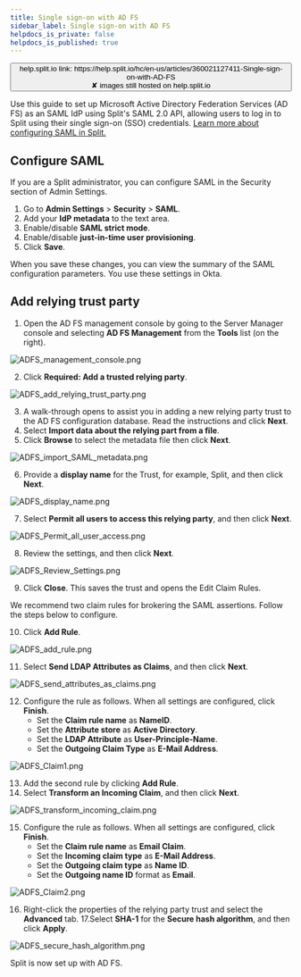 ```yaml
---
title: Single sign-on with AD FS
sidebar_label: Single sign-on with AD FS
helpdocs_is_private: false
helpdocs_is_published: true
---
```


<p>
  <button style={{borderRadius:'8px', border:'1px', fontFamily:'Courier New', fontWeight:'800', textAlign:'left'}}> help.split.io link: https://help.split.io/hc/en-us/articles/360021127411-Single-sign-on-with-AD-FS <br /> ✘ images still hosted on help.split.io </button>
</p>

Use this guide to set up Microsoft Active Directory Federation Services (AD FS) as an SAML IdP using Split's SAML 2.0 API, allowing users to log in to Split using their single sign-on (SSO) credentials. [Learn more about configuring SAML in Split.](https://help.split.io/hc/en-us/articles/360021120871)

## Configure SAML

If you are a Split administrator, you can configure SAML in the Security section of Admin Settings. 

1. Go to **Admin Settings** > **Security** > **SAML**.
2. Add your **IdP metadata** to the text area.
3. Enable/disable **SAML strict mode**.
4. Enable/disable **just-in-time user provisioning**.
5. Click **Save**.

When you save these changes, you can view the summary of the SAML configuration parameters. You use these settings in Okta.

## Add relying trust party
 
1. Open the AD FS management console by going to the Server Manager console and selecting **AD FS Management** from the **Tools** list (on the right).

<p> 
	<img src="https://help.split.io/hc/article_attachments/360017740292/ADFS_management_console.png" alt="ADFS_management_console.png" />
</p>	

2. Click **Required: Add a trusted relying party**.

<p>
 	<img src="https://help.split.io/hc/article_attachments/360017624891/ADFS_add_relying_trust_party.png" alt="ADFS_add_relying_trust_party.png" />
</p>

3. A walk-through opens to assist you in adding a new relying party trust to the AD FS configuration database. Read the instructions and click **Next**.
4. Select **Import data about the relying part from a file**.
5. Click **Browse** to select the metadata file then click **Next**.

<p>
	<img src="https://help.split.io/hc/article_attachments/360017740272/ADFS_import_SAML_metadata.png" alt="ADFS_import_SAML_metadata.png" />
</p>

6. Provide a **display name** for the Trust, for example, Split, and then click **Next**.

<p>
	<img src="https://help.split.io/hc/article_attachments/360017740252/ADFS_display_name.png" alt="ADFS_display_name.png" />
</p>	

7. Select **Permit all users to access this relying party**, and then click **Next**.

<p>
	<img src="https://help.split.io/hc/article_attachments/360017740232/ADFS_Permit_all_user_access.png" alt="ADFS_Permit_all_user_access.png" />
</p>

8. Review the settings, and then click **Next**. 

<p>
	<img src="https://help.split.io/hc/article_attachments/360017624871/ADFS_Review_Settings.png" alt="ADFS_Review_Settings.png" />
</p>

9. Click **Close**. This saves the trust and opens the Edit Claim Rules.

We recommend two claim rules for brokering the SAML assertions. Follow the steps below to configure.

10. Click **Add Rule**.

<p>
	<img src="https://help.split.io/hc/article_attachments/360017624851/ADFS_add_rule.png" alt="ADFS_add_rule.png" />
</p>

11. Select **Send LDAP Attributes as Claims**, and then click **Next**.

 <p>
 	<img src="https://help.split.io/hc/article_attachments/360017740212/ADFS_send_attributes_as_claims.png" alt="ADFS_send_attributes_as_claims.png" />
</p>

12. Configure the rule as follows. When all settings are configured, click **Finish**.
    * Set the **Claim rule name** as **NameID**.
    * Set the **Attribute store** as **Active Directory**.
    * Set the **LDAP Attribute** as **User-Principle-Name**.
    * Set the **Outgoing Claim Type** as **E-Mail Address**.

 <p>
 	<img src="https://help.split.io/hc/article_attachments/360017624831/ADFS_Claim1.png" alt="ADFS_Claim1.png" />
 </p>	

13. Add the second rule by clicking **Add Rule**.
14. Select **Transform an Incoming Claim**, and then click **Next**.

<p>
	<img src="https://help.split.io/hc/article_attachments/360017624811/ADFS_transform_incoming_claim.png" alt="ADFS_transform_incoming_claim.png" />
</p>

15. Configure the rule as follows. When all settings are configured, click **Finish**.
    * Set the **Claim rule name** as **Email Claim**.
    * Set the **Incoming claim type** as **E-Mail Address**.
    * Set the **Outgoing claim type** as **Name ID**.
    * Set the **Outgoing name ID** format as **Email**.

<p>
	<img src="https://help.split.io/hc/article_attachments/360017624791/ADFS_Claim2.png" alt="ADFS_Claim2.png" />
</p>	

16. Right-click the properties of the relying party trust and select the **Advanced** tab.
17.Select **SHA-1** for the **Secure hash algorithm**, and then click **Apply**. 

<p>
	<img src="https://help.split.io/hc/article_attachments/360017740192/ADFS_secure_hash_algorithm.png" alt="ADFS_secure_hash_algorithm.png" />
</p>

Split is now set up with AD FS.

